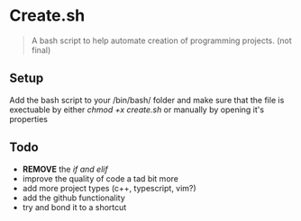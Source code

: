 # Create.sh
> A bash script to help automate creation of programming projects. (not final)

## Setup
Add the bash script to your /bin/bash/ folder and make sure that the file is exectuable by either _chmod +x create.sh_ or manually by opening it's properties

## Todo
* **REMOVE** the _if and elif_ 
* improve the quality of code a tad bit more
* add more project types (c++, typescript, vim?)
* add the github functionality
* try and bond it to a shortcut
